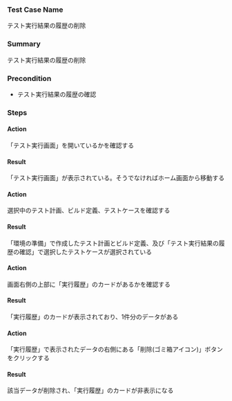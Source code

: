 ### Test Case Name
テスト実行結果の履歴の削除

### Summary
テスト実行結果の履歴の削除

### Precondition
* テスト実行結果の履歴の確認

### Steps

#### Action
「テスト実行画面」を開いているかを確認する
#### Result
「テスト実行画面」が表示されている。そうでなければホーム画面から移動する

#### Action
選択中のテスト計画、ビルド定義、テストケースを確認する
#### Result
「環境の準備」で作成したテスト計画とビルド定義、及び「テスト実行結果の履歴の確認」で選択したテストケースが選択されている

#### Action
画面右側の上部に「実行履歴」のカードがあるかを確認する
#### Result
「実行履歴」のカードが表示されており、1件分のデータがある

#### Action
「実行履歴」で表示されたデータの右側にある「削除(ゴミ箱アイコン)」ボタンをクリックする
#### Result
該当データが削除され、「実行履歴」のカードが非表示になる
